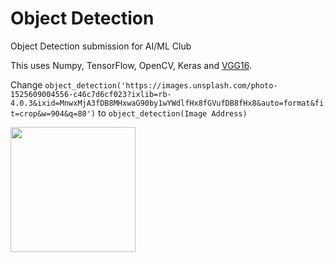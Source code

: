 # Object Detection
Object Detection submission for AI/ML Club

This uses Numpy, TensorFlow, OpenCV, Keras and [VGG16](https://keras.io/api/applications/vgg/).

Change 
    ```
   object_detection('https://images.unsplash.com/photo-1525609004556-c46c7d6cf023?ixlib=rb-4.0.3&ixid=MnwxMjA3fDB8MHxwaG90by1wYWdlfHx8fGVufDB8fHx8&auto=format&fit=crop&w=904&q=80')
    ``` to     ``` object_detection(Image Address)
               ```




<img src="https://images.unsplash.com/photo-1525609004556-c46c7d6cf023?ixlib=rb-4.0.3&ixid=MnwxMjA3fDB8MHxwaG90by1wYWdlfHx8fGVufDB8fHx8&auto=format&fit=crop&w=904&q=80"
 width="200" height="200">
